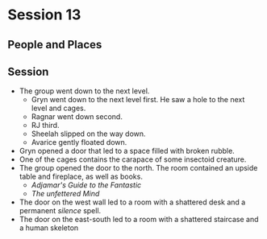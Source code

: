 # Session 13
## People and Places
## Session
* The group went down to the next level.
	* Gryn went down to the next level first. He saw a hole to the next level and cages.
	* Ragnar went down second.
	* RJ third.
	* Sheelah slipped on the way down.
	* Avarice gently floated down.
* Gryn opened a door that led to a space filled with broken rubble.
* One of the cages contains the carapace of some insectoid creature.
* The group opened the door to the north. The room contained an upside table and fireplace, as well as books.
	* _Adjamar's Guide to the Fantastic_
	* _The unfettered Mind_
* The door on the west wall led to a room with a shattered desk and a permanent _silence_ spell.
* The door on the east-south led to a room with a shattered staircase and a human skeleton
<!--stackedit_data:
eyJoaXN0b3J5IjpbLTE3Mzg2NzI1MzgsLTIxMDYyNTIyMDksLT
ExOTEzNjExMDNdfQ==
-->